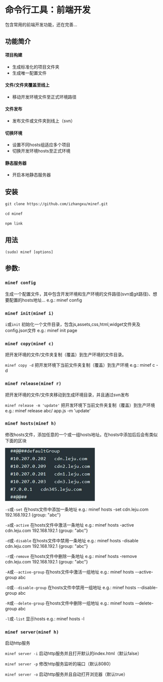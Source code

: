 # 命令行工具：前端开发

包含常用的前端开发功能，还在完善...

## 功能简介

#### 项目构建
* 生成标准化的项目文件夹
* 生成唯一配置文件

#### 文件/文件夹覆盖至线上
* 移动开发环境文件至正式环境路径

#### 文件发布
* 发布文件或文件夹到线上（svn）

#### 切换环境
* 设置不同hosts组适应多个项目
* 切换开发环境hosts至正式环境

#### 静态服务器
* 开启本地静态服务器


## 安装

    git clone https://github.com/izhangxu/minef.git

    cd minef 

	npm link

## 用法

	(sudo) minef [options]

## 参数:

### `minef config`
	
生成一个配置文件，其中包含开发环境和生产环境的文件路径(svn或git路径)、想要配置的hosts地址...   e.g.: minef config

### `minef init(minef i)`

`i`或`init` 初始化一个文件目录，包含js,assets,css,html,widget文件夹及config.json文件  e.g.: minef init page

### `minef copy(minef c)`

把开发环境的文件/文件夹复制（覆盖）到生产环境的文件目录。

`minef copy -d` 把开发环境下当前文件夹复制（覆盖）到生产环境  e.g.: minef c -d
 
### `minef release(minef r)`

把开发环境的文件/文件夹移动到生成环境目录，并且通过svn发布
    
 `minef release -m 'update'` 把开发环境下当前文件夹复制（覆盖）到生产环境  e.g.: minef release abc/ app.js -m 'update'
 
### `minef hosts(minef h)`

修改hosts文件，添加任意的一个或一组hosts地址。在hosts中添加后后会有类似下面的区块

![](https://github.com/izhangxu/minef/blob/master/screenshots/hosts.jpg)

`-s`或`-set`    在hosts文件中添加一条地址  e.g.: minef hosts -set cdn.leju.com 192.168.192.1 {group: "abc"}
        
`-a`或`-active`    在hosts文件中激活一条地址  e.g.: minef hosts -active cdn.leju.com 192.168.192.1 {group: "abc"}
        
`-d`或`-disable`    在hosts文件中禁用一条地址  e.g.: minef hosts -disable cdn.leju.com 192.168.192.1 {group: "abc"}
        
`-r`或`-remove`    在hosts文件中删除一条地址  e.g.: minef hosts -remove cdn.leju.com 192.168.192.1 {group: "abc"}
        
`-A`或`--active-group`    在hosts文件中激活一组地址  e.g.: minef hosts --active-group abc
        
`-D`或`--disable-group`    在hosts文件中禁用一组地址  e.g.: minef hosts --disable-group abc
        
`-R`或`--delete-group`    在hosts文件中删除一组地址  e.g.: minef hosts --delete-group abc

`-l`或`-list`    显示hosts  e.g.: minef hosts -l

### `minef server(minef h)`

启动http服务

`minef server -i` 启动http服务并且打开默认的index.html（默认false）

`minef server -p` 修改http服务监听的端口（默认8080）

`minef server -o` 启动http服务并且自动打开浏览器（默认true）
